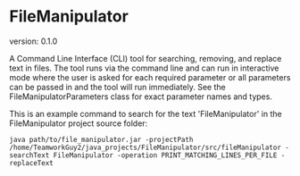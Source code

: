 FileManipulator
==============
version: 0.1.0

A Command Line Interface (CLI) tool for searching, removing, and replace text in files. 
The tool runs via the command line and can run in interactive mode where the user is asked for each required parameter or all parameters can be passed in and the tool will run immediately. 
See the FileManipulatorParameters class for exact parameter names and types. 

This is an example command to search for the text 'FileManipulator' in the FileManipulator project source folder:
```
java path/to/file_manipulator.jar -projectPath /home/TeamworkGuy2/java_projects/FileManipulator/src/fileManipulator -searchText FileManipulator -operation PRINT_MATCHING_LINES_PER_FILE -replaceText
```
